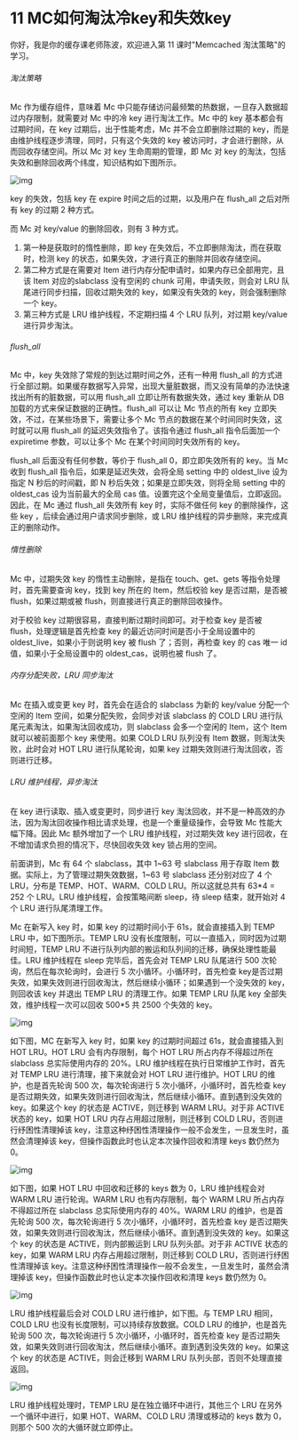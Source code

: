 # 11 MC如何淘汰冷key和失效key

你好，我是你的缓存课老师陈波，欢迎进入第 11 课时"Memcached
淘汰策略"的学习。

###### 淘汰策略

Mc 作为缓存组件，意味着 Mc
中只能存储访问最频繁的热数据，一旦存入数据超过内存限制，就需要对 Mc
中的冷 key 进行淘汰工作。Mc 中的 key 基本都会有过期时间，在 key
过期后，出于性能考虑，Mc 并不会立即删除过期的
key，而是由维护线程逐步清理，同时，只有这个失效的 key
被访问时，才会进行删除，从而回收存储空间。所以 Mc 对 key
生命周期的管理，即 Mc 对 key
的淘汰，包括失效和删除回收两个纬度，知识结构如下图所示。

![img](assets/CgoB5l2lMr6ASGzEAACB7rAcaqU851.png)

key 的失效，包括 key 在 expire 时间之后的过期，以及用户在 flush_all
之后对所有 key 的过期 2 种方式。

而 Mc 对 key/value 的删除回收，则有 3 种方式。

1.  第一种是获取时的惰性删除，即 key
    在失效后，不立即删除淘汰，而在获取时，检测 key
    的状态，如果失效，才进行真正的删除并回收存储空间。
2.  第二种方式是在需要对 Item
    进行内存分配申请时，如果内存已全部用完，且该 Item 对应的slabclass
    没有空闲的 chunk 可用，申请失败，则会对 LRU
    队尾进行同步扫描，回收过期失效的 key，如果没有失效的
    key，则会强制删除一个 key。
3.  第三种方式是 LRU 维护线程，不定期扫描 4 个 LRU 队列，对过期
    key/value 进行异步淘汰。

###### flush_all

Mc 中，key 失效除了常规的到达过期时间之外，还有一种用 flush_all
的方式进行全部过期。如果缓存数据写入异常，出现大量脏数据，而又没有简单的办法快速找出所有的脏数据，可以用
flush_all 立即让所有数据失效，通过 key 重新从 DB
加载的方式来保证数据的正确性。flush_all 可以让 Mc 节点的所有 key
立即失效，不过，在某些场景下，需要让多个 Mc
节点的数据在某个时间同时失效，这时就可以用 flush_all
的延迟失效指令了。该指令通过 flush_all 指令后面加一个 expiretime
参数，可以让多个 Mc 在某个时间同时失效所有的 key。

flush_all 后面没有任何参数，等价于 flush_all 0，即立即失效所有的 key。当
Mc 收到 flush_all 指令后，如果是延迟失效，会将全局 setting 中的
oldest_live 设为指定 N 秒后的时间戳，即 N
秒后失效；如果是立即失效，则将全局 setting 中的 oldest_cas
设为当前最大的全局 cas 值。设置完这个全局变量值后，立即返回。因此，在 Mc
通过 flush_all 失效所有 key 时，实际不做任何 key 的删除操作，这些 key
，后续会通过用户请求同步删除，或 LRU
维护线程的异步删除，来完成真正的删除动作。

###### 惰性删除

Mc 中，过期失效 key 的惰性主动删除，是指在 touch、get、gets
等指令处理时，首先需要查询 key，找到 key 所在的 Item，然后校验 key
是否过期，是否被 flush，如果过期或被
flush，则直接进行真正的删除回收操作。

对于校验 key 过期很容易，直接判断过期时间即可。对于检查 key 是否被
flush，处理逻辑是首先检查 key 的最近访问时间是否小于全局设置中的
oldest_live，如果小于则说明 key 被 flush 了；否则，再检查 key 的 cas
唯一 id 值，如果小于全局设置中的 oldest_cas，说明也被 flush 了。

###### 内存分配失败，LRU 同步淘汰

Mc 在插入或变更 key 时，首先会在适合的 slabclass 为新的 key/value
分配一个空闲的 Item 空间，如果分配失败，会同步对该 slabclass 的 COLD LRU
进行队尾元素淘汰，如果淘汰回收成功，则 slabclass 会多一个空闲的
Item，这个 Item 就可以被前面那个 key 来使用。如果 COLD LRU 队列没有 Item
数据，则淘汰失败，此时会对 HOT LRU 进行队尾轮询，如果 key
过期失效则进行淘汰回收，否则进行迁移。

###### LRU 维护线程，异步淘汰

在 key 进行读取、插入或变更时，同步进行 key
淘汰回收，并不是一种高效的办法，因为淘汰回收操作相比请求处理，也是一个重量级操作，会导致
Mc 性能大幅下降。因此 Mc 额外增加了一个 LRU 维护线程，对过期失效 key
进行回收，在不增加请求负担的情况下，尽快回收失效 key 锁占用的空间。

前面讲到，Mc 有 64 个 slabclass，其中 1\~63 号 slabclass 用于存取 Item
数据。实际上，为了管理过期失效数据，1\~63 号 slabclass 还分别对应了 4 个
LRU，分布是 TEMP、HOT、WARM、COLD LRU。所以这就总共有 63\*4 = 252 个
LRU。LRU 维护线程，会按策略间断 sleep，待 sleep 结束，就开始对 4 个 LRU
进行队尾清理工作。

Mc 在新写入 key 时，如果 key 的过期时间小于 61s，就会直接插入到 TEMP LRU
中，如下图所示。TEMP LRU
没有长度限制，可以一直插入，同时因为过期时间短，TEMP LRU
不进行队列内部的搬运和队列间的迁移，确保处理性能最佳。LRU 维护线程在
sleep 完毕后，首先会对 TEMP LRU 队尾进行 500
次轮询，然后在每次轮询时，会进行 5 次小循环。小循环时，首先检查
key是否过期失效，如果失效则进行回收淘汰，然后继续小循环；如果遇到一个没失效的
key，则回收该 key 并退出 TEMP LRU 的清理工作。如果 TEMP LRU 队尾 key
全部失效，维护线程一次可以回收 500\*5 共 2500 个失效的 key。

![img](assets/CgotOV2lMr-AaQVZAAC-AitDERU510.png)

如下图，MC 在新写入 key 时，如果 key 的过期时间超过 61s，就会直接插入到
HOT LRU。HOT LRU 会有内存限制，每个 HOT LRU 所占内存不得超过所在
slabclass 总实际使用内存的 20%。LRU 维护线程在执行日常维护工作时，首先对
TEMP LRU 进行清理，接下来就会对 HOT LRU 进行维护。HOT LRU
的维护，也是首先轮询 500 次，每次轮询进行 5 次小循环，小循环时，首先检查
key
是否过期失效，如果失效则进行回收淘汰，然后继续小循环。直到遇到没失效的
key。如果这个 key 的状态是 ACTIVE，则迁移到 WARM LRU。对于非 ACTIVE
状态的 key，如果 HOT LRU 内存占用超过限制，则迁移到 COLD
LRU，否则进行纾困性清理掉该
key，注意这种纾困性清理操作一般不会发生，一旦发生时，虽然会清理掉该
key，但操作函数此时也认定本次操作回收和清理 keys 数仍然为 0。

![img](assets/CgoB5l2lMr-Adai5AADecNLamqw346.png)

如下图，如果 HOT LRU 中回收和迁移的 keys 数为 0，LRU 维护线程会对 WARM
LRU 进行轮询。WARM LRU 也有内存限制，每个 WARM LRU 所占内存不得超过所在
slabclass 总实际使用内存的 40%。WARM LRU 的维护，也是首先轮询 500
次，每次轮询进行 5 次小循环，小循环时，首先检查 key
是否过期失效，如果失效则进行回收淘汰，然后继续小循环。直到遇到没失效的
key。如果这个 key 的状态是 ACTIVE，则内部搬运到 LRU 队列头部。对于非
ACTIVE 状态的 key，如果 WARM LRU 内存占用超过限制，则迁移到 COLD
LRU，否则进行纾困性清理掉该
key。注意这种纾困性清理操作一般不会发生，一旦发生时，虽然会清理掉该
key，但操作函数此时也认定本次操作回收和清理 keys 数仍然为 0。

![img](assets/CgotOV2lMr-AYNh7AAEBqGNruvU217.png)

LRU 维护线程最后会对 COLD LRU 进行维护，如下图。与 TEMP LRU 相同，COLD
LRU 也没有长度限制，可以持续存放数据。COLD LRU 的维护，也是首先轮询 500
次，每次轮询进行 5 次小循环，小循环时，首先检查 key
是否过期失效，如果失效则进行回收淘汰，然后继续小循环。直到遇到没失效的
key。如果这个 key 的状态是 ACTIVE，则会迁移到 WARM LRU
队列头部，否则不处理直接返回。

![img](assets/CgoB5l2lMr-AVx39AADL6FNQktQ690.png)

LRU 维护线程处理时，TEMP LRU 是在独立循环中进行，其他三个 LRU
在另外一个循环中进行，如果 HOT、WARM、COLD LRU 清理或移动的 keys 数为
0，则那个 500 次的大循环就立即停止。
